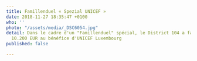 ```yaml
---
title: Famillenduel « Spezial UNICEF »
date: 2018-11-27 18:35:47 +0100
who: ''
photo: "/assets/media/_DSC6054.jpg"
detail: Dans le cadre d'un "Famillenduel" spécial, le District 104 a fait un don de
  10.200 EUR au bénéfice d'UNICEF Luxembourg
published: false

---
```

